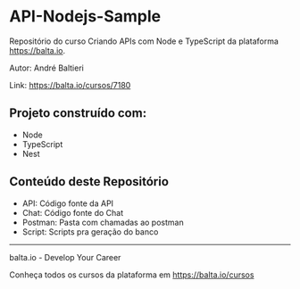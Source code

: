 # API-Nodejs-Sample #
Repositório do curso Criando APIs com Node e TypeScript da plataforma https://balta.io.

Autor: André Baltieri

Link: https://balta.io/cursos/7180

## Projeto construído com: ##
* Node
* TypeScript
* Nest

## Conteúdo deste Repositório ##
* API: Código fonte da API
* Chat: Código fonte do Chat
* Postman: Pasta com chamadas ao postman
* Script: Scripts pra geração do banco


---
balta.io - Develop Your Career

Conheça todos os cursos da plataforma em https://balta.io/cursos